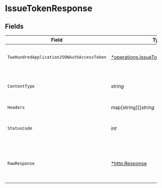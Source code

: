 # IssueTokenResponse


## Fields

| Field                                                                                                | Type                                                                                                 | Required                                                                                             | Description                                                                                          |
| ---------------------------------------------------------------------------------------------------- | ---------------------------------------------------------------------------------------------------- | ---------------------------------------------------------------------------------------------------- | ---------------------------------------------------------------------------------------------------- |
| `TwoHundredApplicationJSONAuthAccessToken`                                                           | [*operations.IssueTokenAuthAccessToken](../../../pkg/models/operations/issuetokenauthaccesstoken.md) | :heavy_minus_sign:                                                                                   | Access token successfully generated.                                                                 |
| `ContentType`                                                                                        | *string*                                                                                             | :heavy_check_mark:                                                                                   | HTTP response content type for this operation                                                        |
| `Headers`                                                                                            | map[string][]*string*                                                                                | :heavy_check_mark:                                                                                   | N/A                                                                                                  |
| `StatusCode`                                                                                         | *int*                                                                                                | :heavy_check_mark:                                                                                   | HTTP response status code for this operation                                                         |
| `RawResponse`                                                                                        | [*http.Response](https://pkg.go.dev/net/http#Response)                                               | :heavy_check_mark:                                                                                   | Raw HTTP response; suitable for custom response parsing                                              |